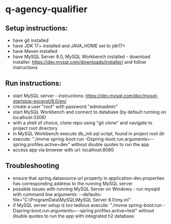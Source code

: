 # q-agency-qualifier

## Setup instructions:

- have git installed
- have JDK 17+ installed and JAVA_HOME set to jdk17+
- have Maven installed
- have MySQL Server 8.0, MySQL Workbench installed - download installer: https://dev.mysql.com/downloads/installer/ and follow instructions

## Run instructions:

- start MySQL server - instructions: https://dev.mysql.com/doc/mysql-startstop-excerpt/8.0/en/
- create a user "root" with password "adminadmin"
- start MySQL Workbench and connect to database (by default running on localhost:3306)
- with a shell of choice, clone repo using "git clone" and navigate to project root directory
- in MySQL Workbench execute db_init.sql script, found in project root dir
- execute: "./mvnw spring-boot:run -Dspring-boot.run.arguments=--spring.profiles.active=dev" without double quotes to run the app
- access app via browser with url: localhost:8080

## Troubleshooting

- ensure that spring.datasource.url property in application-dev.properties has corresponding address to the running MySQL server
- possible issues with running MySQL Server on Windows - run mysqld with command line arguments: --defaults-file="C:\ProgramData\MySQL\MySQL Server 8.0\my.ini"
- if MySQL server setup is too tedious execute: "./mvnw spring-boot:run -Dspring-boot.run.arguments=--spring.profiles.active=test" without double quotes to run the app with integrated h2 database
